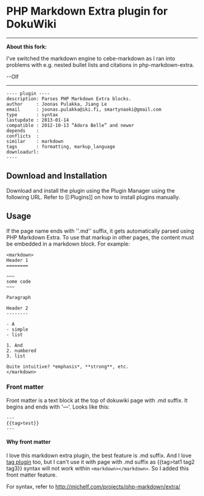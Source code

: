 # PHP Markdown Extra plugin for DokuWiki

--- 

**About this fork:**

I've switched the markdown engine to cebe-markdown as I ran into problems with e.g. nested bullet lists and citations in php-markdown-extra.

--Olf

---

    ---- plugin ----
    description: Parses PHP Markdown Extra blocks.
    author     : Joonas Pulakka, Jiang Le
    email      : joonas.pulakka@iki.fi, smartynaoki@gmail.com
    type       : syntax
    lastupdate : 2013-01-14
    compatible : 2012-10-13 “Adora Belle” and newer
    depends    :
    conflicts  :
    similar    : markdown
    tags       : formatting, markup_language
    downloadurl:
    ----

## Download and Installation

Download and install the plugin using the Plugin Manager using the following URL. Refer to [[:Plugins]] on how to install plugins manually.

## Usage

If the page name ends with ''.md'' suffix, it gets automatically parsed using PHP Markdown Extra. To use that markup in other pages, the content must be embedded in a markdown block. For example:

    <markdown>
    Header 1
    ========

    ~~~
    some code
    ~~~

    Paragraph

    Header 2
    --------

    - A
    - simple
    - list

    1. And
    2. numbered
    3. list

    Quite intuitive? *emphasis*, **strong**, etc.
    </markdown>

### Front matter

Front matter is a text block at the top of dokuwiki page with .md suffix. It begins and ends with '—'. Looks like this:

    ---
    {{tag>test}}
    ---

#### Why front matter

I love this markdown extra plugin, the best feature is .md suffix. And I love [tag plugin](https://www.dokuwiki.org/plugin:tag) too, but I can't use it with page with .md suffix as {{tag>tat1 tag2 tag3}} syntax will not work within `<markdown></markdown>`. So I added this front matter feature.

For syntax, refer to http://michelf.com/projects/php-markdown/extra/
